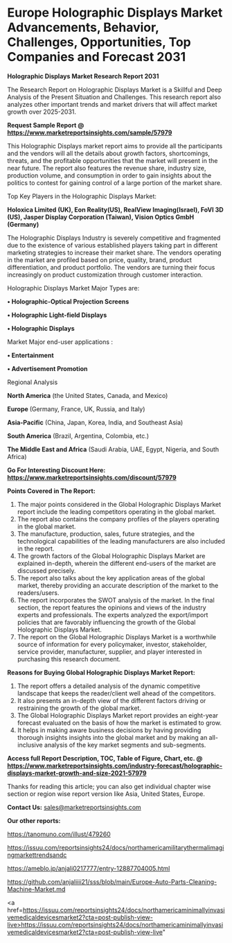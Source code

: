  # Europe Holographic Displays Market Advancements, Behavior, Challenges, Opportunities, Top Companies and Forecast 2031

<strong>Holographic Displays Market Research Report 2031</strong>

The Research Report on Holographic Displays Market is a Skillful and Deep Analysis of the Present Situation and Challenges. This research report also analyzes other important trends and market drivers that will affect market growth over 2025-2031.

<strong>Request Sample Report @ <a href=https://www.marketreportsinsights.com/sample/57979>https://www.marketreportsinsights.com/sample/57979</a></strong>

This Holographic Displays market report aims to provide all the participants and the vendors will all the details about growth factors, shortcomings, threats, and the profitable opportunities that the market will present in the near future. The report also features the revenue share, industry size, production volume, and consumption in order to gain insights about the politics to contest for gaining control of a large portion of the market share.

Top Key Players in the Holographic Displays Market:

<strong>Holoxica Limited (UK), Eon Reality(US), RealView Imaging(Israel), FoVI 3D (US), Jasper Display Corporation (Taiwan), Vision Optics GmbH (Germany)</strong>

The Holographic Displays Industry is severely competitive and fragmented due to the existence of various established players taking part in different marketing strategies to increase their market share. The vendors operating in the market are profiled based on price, quality, brand, product differentiation, and product portfolio. The vendors are turning their focus increasingly on product customization through customer interaction.

Holographic Displays Market Major Types are:

<strong>• Holographic-Optical Projection Screens

• Holographic Light-field Displays

• Holographic Displays</strong>

Market Major end-user applications :

<strong>• Entertainment

• Advertisement Promotion</strong>

Regional Analysis

</u><strong><b>North America</b></strong> (the United States, Canada, and Mexico)

<strong><b>Europe </b></strong>(Germany, France, UK, Russia, and Italy)

<strong><b>Asia-Pacific</b></strong> (China, Japan, Korea, India, and Southeast Asia)

<strong><b>South America</b></strong> (Brazil, Argentina, Colombia, etc.)

<strong><b>The Middle East and Africa</b></strong> (Saudi Arabia, UAE, Egypt, Nigeria, and South Africa)

<strong>Go For Interesting Discount Here: <a href=https://www.marketreportsinsights.com/discount/57979>https://www.marketreportsinsights.com/discount/57979</a></strong>

<strong>Points Covered in The Report:</strong>
<ol>
  <li>The major points considered in the Global Holographic Displays Market report include the leading competitors operating in the global market.</li>
  <li>The report also contains the company profiles of the players operating in the global market.</li>
  <li>The manufacture, production, sales, future strategies, and the technological capabilities of the leading manufacturers are also included in the report.</li>
  <li>The growth factors of the Global Holographic Displays Market are explained in-depth, wherein the different end-users of the market are discussed precisely.</li>
  <li>The report also talks about the key application areas of the global market, thereby providing an accurate description of the market to the readers/users.</li>
  <li>The report incorporates the SWOT analysis of the market. In the final section, the report features the opinions and views of the industry experts and professionals. The experts analyzed the export/import policies that are favorably influencing the growth of the Global Holographic Displays Market.</li>
  <li>The report on the Global Holographic Displays Market is a worthwhile source of information for every policymaker, investor, stakeholder, service provider, manufacturer, supplier, and player interested in purchasing this research document.</li>
</ol>
<strong>Reasons for Buying Global Holographic Displays Market Report:</strong>

<ol>
  <li>The report offers a detailed analysis of the dynamic competitive landscape that keeps the reader/client well ahead of the competitors.</li>
  <li>It also presents an in-depth view of the different factors driving or restraining the growth of the global market.</li>
  <li>The Global Holographic Displays Market report provides an eight-year forecast evaluated on the basis of how the market is estimated to grow.</li>
  <li>It helps in making aware business decisions by having providing thorough insights insights into the global market and by making an all-inclusive analysis of the key market segments and sub-segments.</li>
</ol>
<strong>Access full Report Description, TOC, Table of Figure, Chart, etc. @ <a href=https://www.marketreportsinsights.com/industry-forecast/holographic-displays-market-growth-and-size-2021-57979>https://www.marketreportsinsights.com/industry-forecast/holographic-displays-market-growth-and-size-2021-57979</a></strong>


Thanks for reading this article; you can also get individual chapter wise section or region wise report version like Asia, United States, Europe.

<strong>Contact Us:</strong>
sales@marketreportsinsights.com

<strong>Our other reports:</strong>

<a href=https://tanomuno.com/illust/479260>https://tanomuno.com/illust/479260</a>

<a href=https://issuu.com/reportsinsights24/docs/northamericamilitarythermalimagingmarkettrendsandc>https://issuu.com/reportsinsights24/docs/northamericamilitarythermalimagingmarkettrendsandc</a>

<a href=https://ameblo.jp/anjali0217777/entry-12887704005.html>https://ameblo.jp/anjali0217777/entry-12887704005.html</a>

<a href=https://github.com/anjaliiii21/sss/blob/main/Europe-Auto-Parts-Cleaning-Machine-Market.md>https://github.com/anjaliiii21/sss/blob/main/Europe-Auto-Parts-Cleaning-Machine-Market.md</a>

<a href=https://issuu.com/reportsinsights24/docs/northamericaminimallyinvasivemedicaldevicesmarket2?cta=post-publish-view-live>https://issuu.com/reportsinsights24/docs/northamericaminimallyinvasivemedicaldevicesmarket2?cta=post-publish-view-live</a>"
